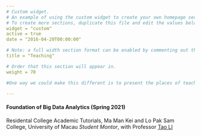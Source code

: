 ```yaml
---
# Custom widget.
# An example of using the custom widget to create your own homepage section.
# To create more sections, duplicate this file and edit the values below as desired.
widget = "custom"
active = true
date = "2016-04-20T00:00:00"

# Note: a full width section format can be enabled by commenting out the `title` and `subtitle` with a `#`.
title = "Teaching"

# Order that this section will appear in.
weight = 70

#One way we could make this different is to present the places of teaching as a smaller list with a click through to course descriptions and why we were teaching at that location. More in line with the project presentation line of reasoning. If we did each teaching engagement independently like a talk, and then aggregate them, then we could use schema.org metadata to describe each teaching engagement.

---
```

#### Foundation of Big Data Analytics (Spring 2021)
Residental College Academic Tutorials, Ma Man Kei and Lo Pak Sam College, University of Macau 
_Student Montor_, with Professor [Tao LI](https://www.um.edu.mo/fss/pa/about_us/staff/TaoLi.html) 


